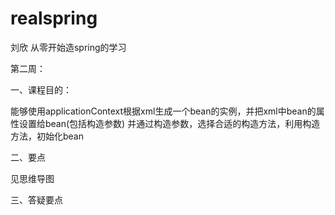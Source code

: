 # realspring
刘欣 从零开始造spring的学习


第二周：

一、课程目的：

能够使用applicationContext根据xml生成一个bean的实例，并把xml中bean的<property>属性设置给bean(包括构造参数)
并通过构造参数，选择合适的构造方法，利用构造方法，初始化bean

二、要点

见思维导图



三、答疑要点

    
    
    
        
    
      
        
                      
       
        
    
    
